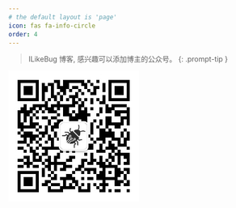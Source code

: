 ```yaml
---
# the default layout is 'page'
icon: fas fa-info-circle
order: 4
---
```


> ILikeBug 博客, 感兴趣可以添加博主的公众号。
{: .prompt-tip }

![公众号](/assets/img/comm.jpg)